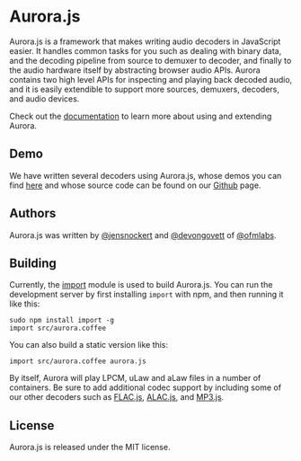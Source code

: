 Aurora.js
=========

Aurora.js is a framework that makes writing audio decoders in JavaScript easier.  It handles common 
tasks for you such as dealing with binary data, and the decoding pipeline from source to demuxer to 
decoder, and finally to the audio hardware itself by abstracting browser audio APIs.  Aurora contains 
two high level APIs for inspecting and playing back decoded audio, and it is easily extendible to support 
more sources, demuxers, decoders, and audio devices.

Check out the [documentation](https://github.com/ofmlabs/aurora.js/wiki) to learn more about using and 
extending Aurora.

## Demo

We have written several decoders using Aurora.js, whose demos you can find [here](http://labs.official.fm/codecs/flac.js/)
and whose source code can be found on our [Github](https://github.com/ofmlabs) page.

## Authors

Aurora.js was written by [@jensnockert](https://github.com/jensnockert) and [@devongovett](https://github.com/devongovett) 
of [@ofmlabs](https://github.com/ofmlabs).

## Building

Currently, the [import](https://github.com/devongovett/import) module is used to build Aurora.js.  You can run
the development server by first installing `import` with npm, and then running it like this:

    sudo npm install import -g
    import src/aurora.coffee
    
You can also build a static version like this:

    import src/aurora.coffee aurora.js
    
By itself, Aurora will play LPCM, uLaw and aLaw files in a number of containers.  Be sure to add additional codec support 
by including some of our other decoders such as [FLAC.js](https://github.com/ofmlabs/flac.js), 
[ALAC.js](https://github.com/ofmlabs/alac.js), and [MP3.js](https://github.com/devongovett/mp3.js).

## License

Aurora.js is released under the MIT license.